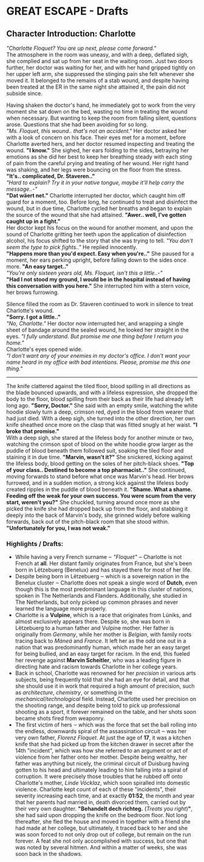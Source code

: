 # GREAT ESCAPE - Drafts
## Character Introduction: Charlotte
*"Charlotte Floquet? You are up next, please come forward."* \
The atmosphere in the room was uneasy, and with a deep, deflated sigh, she complied and sat up from her seat in the waiting room. Just two doors further, her doctor was waiting for her, and with her hand gripped tightly on her upper left arm, she suppressed the stinging pain she felt whenever she moved it. It belonged to the remains of a stab wound, and despite having been treated at the ER in the same night she attained it, the pain did not subside since. 

Having shaken the doctor's hand, he immediately got to work from the very moment she sat down on the bed, wasting no time in treating the wound when necessary. But wanting to keep the room from falling silent, questions arose. Questions that she had been avoiding for so long. \
*"Ms. Floquet, this wound.. that's not an accident."* Her doctor asked her with a look of concern on his face. Their eyes met for a moment, before Charlotte averted hers, and her doctor resumed inspecting and treating the wound. **"I know."** She sighed, her ears folding to the sides, betraying her emotions as she did her best to keep her breathing steady with each sting of pain from the careful prying and treating of her wound. Her right hand was shaking, and her legs were bouncing on the floor from the stress. **"It's.. complicated, Dr. Staveren.."** \
*"Hard to explain? Try it in your native tongue, maybe it'll help carry the message..-"* \
**"Dat wäert net."** Charlotte interrupted her doctor, which caught him off guard for a moment, too. Before long, he continued to treat and disinfect the wound, but in due time, Charlotte cycled her breaths and began to explain the source of the wound that she had attained. **"Awer.. well, I've gotten caught up in a fight."** \
Her doctor kept his focus on the wound for another moment, and upon the sound of Charlotte gritting her teeth upon the application of disinfection alcohol, his focus shifted to the story that she was trying to tell. *"You don't seem the type to pick fights.."* He replied innocently. \
**"Happens more than you'd expect. Easy when you're.."** She paused for a moment, her ears perking upright, before falling down to the sides once more. **"An easy target.."** \
*"You're only sixteen years old, Ms. Floquet, isn't this a little..-"* \
**"Had I not stood my ground, I would be in the hospital instead of having this conversation with you here."** She interrupted him with a stern voice, her brows furrowing. 

Silence filled the room as Dr. Staveren continued to work in silence to treat Charlotte's wound. \
**"Sorry. I got a little.."** \
*"No, Charlotte."* Her doctor now interrupted her, and wrapping a single sheet of bandage around the sealed wound, he looked her straight in the eyes. *"I fully understand. But promise me one thing before I return you home."* \
Charlotte's eyes opened wide. \
*"I don't want any of your enemies in my doctor's office. I don't want your name heard in my office with bad intentions. Please, promise me this one thing."*

---
The knife clattered against the tiled floor, blood spilling in all directions as the blade bounced upwards, and with a lifeless expression, she dropped the body to the floor, blood spilling from their back as their life had already left long ago. **"Sorry, Doctor."** She said with an empty smile, watching the white hoodie slowly turn a deep, crimson red, dyed in the blood from wearer that had just died. With a deep sigh, she turned into the other direction, her own knife sheathed once more on the clasp that was fitted snugly at her waist. **"I broke that promise."** \
With a deep sigh, she stared at the lifeless body for another minute or two, watching the crimson spot of blood on the white hoodie grow larger as the puddle of blood beneath them followed suit, soaking the tiled floor and staining it in due time. **"Marvin, wasn't it?"** She snickered, kicking against the lifeless body, blood getting on the soles of her pitch-black shoes. **"Top of your class.. Destined to become a top pharmacist.."** She continued, moving forwards to stand before what once was Marvin's head. Her brows furrowed, and in a sudden motion, a strong kick against the lifeless body created ripples in the puddle of blood beneath it. **"Shame. What a shame. Feeding off the weak for your own success. You were scum from the very start, weren't you?"** She chuckled, turning around once more as she picked the knife she had dropped back up from the floor, and stabbing it deeply into the back of Marvin's body, she grinned widely before walking forwards, back out of the pitch-black room that she stood within. **"Unfortunately for you, I was not weak."**

### Highlights / Drafts:
- While having a very French surname ‒ *"Floquet"* ‒ Charlotte is not French at **all**. Her distant family originates from France, but she's been born in Lëtzebuerg (Benelux) and has stayed there for most of her life. 
- Despite being born in Lëtzebuerg ‒ which is a sovereign nation in the Benelux cluster ‒ Charlotte does not speak a single word of **Dutch**, even though this is the most predominant language in this cluster of nations, spoken in The Netherlands and Flanders. Additionally, she studied in The Netherlands, but only picked up common phrases and never learned the language more properly.
- Charlotte is a **Vulpine**, which is a race that originates from Lúniks, and almost exclusively appears there. Despite so, she was born in Lëtzebuerg to a human father and Vulpine mother. Her father is originally from *Germany*, while her mother is *Belgian*, with family roots tracing back to *Máneá* and *France*. It left her as the odd one out in a nation that was predominantly human, which made her an easy target for being bullied, and an easy target for racism. In the end, this fueled her revenge against **Marvin Scheitler**, who was a leading figure in directing hate and racism towards Charlotte in her college years.
- Back in school, Charlotte was renowned for her *precision* in various arts subjects, being frequently told that she had an eye for detail, and that she should use it in work that required a high amount of precision, such as *architecture*, *chemistry*, or something in the *mechanical*/*technological* field. Instead, Charlotte used her precision on the shooting range, and despite being told to pick up professional shooting as a sport, it forever remained on the table, and her shots soon became shots fired from weaponry.
- The first victim of hers ‒ which was the force that set the ball rolling into the endless, downwards spiral of the assassination circuit ‒ was her very own father, *Florenz Floquet*. At just the age of **17**, it was a kitchen knife that she had picked up from the kitchen drawer in secret after the 14th "incident", which was how she referred to an argument or act of violence from her father onto her mother. Despite being wealthy, her father was anything but nicely, the criminal circuit of Duisburg having gotten to his head and ultimately leading to him falling into a spiral of corruption. It were precisely those troubles that he rubbed off onto Charlotte's mother, *Linde Vócklaz*, which soon spiralled into domestic violence. Charlotte kept count of each of these "incidents", their severity increasing each time, and at exactly **01:52**, the month and year that her parents had married in, death divorced them, carried out by their very own daughter. **"Behandelt dech richteg.** (*Treats you right*)**"**, she had said upon dropping the knife on the bedroom floor. Not long thereafter, she fled the house and moved in together with a friend she had made at her college, but ultimately, it traced back to her and she was soon forced to not only drop out of college, but remain on the run forever. A feat she not only accomplished with success, but one that was noted by several hitmen. And within a matter of weeks, she was soon back in the shadows.

